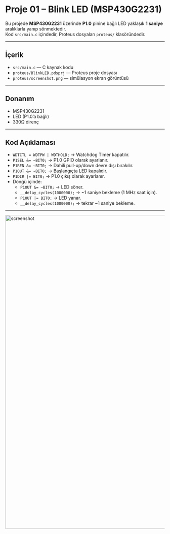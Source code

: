 # Proje 01 – Blink LED (MSP430G2231)

Bu projede **MSP430G2231** üzerinde **P1.0** pinine bağlı LED yaklaşık **1 saniye** aralıklarla yanıp sönmektedir.  
Kod `src/main.c` içindedir, Proteus dosyaları `proteus/` klasöründedir.

---

## İçerik
- `src/main.c` — C kaynak kodu
- `proteus/BlinkLED.pdsprj` — Proteus proje dosyası
- `proteus/screenshot.png` — simülasyon ekran görüntüsü

---

## Donanım
- MSP430G2231
- LED (P1.0’a bağlı)
- 330Ω direnç

---

## Kod Açıklaması
- `WDTCTL = WDTPW | WDTHOLD;` → Watchdog Timer kapatılır.  
- `P1SEL &= ~BIT0;` → P1.0 GPIO olarak ayarlanır.  
- `P1REN &= ~BIT0;` → Dahili pull-up/down devre dışı bırakılır.  
- `P1OUT &= ~BIT0;` → Başlangıçta LED kapalıdır.  
- `P1DIR |= BIT0;` → P1.0 çıkış olarak ayarlanır.  
- Döngü içinde:
  - `P1OUT &= ~BIT0;` → LED söner.  
  - `__delay_cycles(1000000);` → ~1 saniye bekleme (1 MHz saat için).  
  - `P1OUT |= BIT0;` → LED yanar.  
  - `__delay_cycles(1000000);` → tekrar ~1 saniye bekleme.  

---

<img width="1919" height="988" alt="screenshot" src="https://github.com/user-attachments/assets/405b6be0-1918-4821-bf5b-7ed04f8673ee" />

